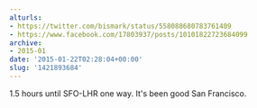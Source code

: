 ```yaml
---
alturls:
- https://twitter.com/bismark/status/558088680783761409
- https://www.facebook.com/17803937/posts/10101822723684099
archive:
- 2015-01
date: '2015-01-22T02:28:04+00:00'
slug: '1421893684'
---
```


1.5 hours until SFO-LHR one way. It's been good San Francisco.

